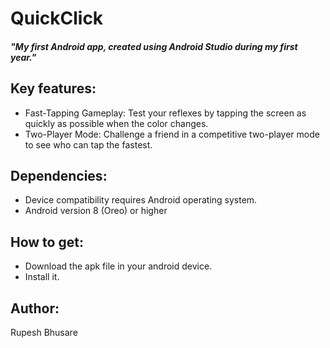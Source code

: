 # QuickClick
#### *"My first Android app, created using Android Studio during my first year."*
## Key features:
* Fast-Tapping Gameplay: Test your reflexes by tapping the screen as quickly as possible when the color changes.
* Two-Player Mode: Challenge a friend in a competitive two-player mode to see who can tap the fastest.
## Dependencies:
* Device compatibility requires Android operating system.
* Android version 8 (Oreo) or higher

## How to get:
* Download the apk file in your android device.
* Install it.

## Author:
Rupesh Bhusare
